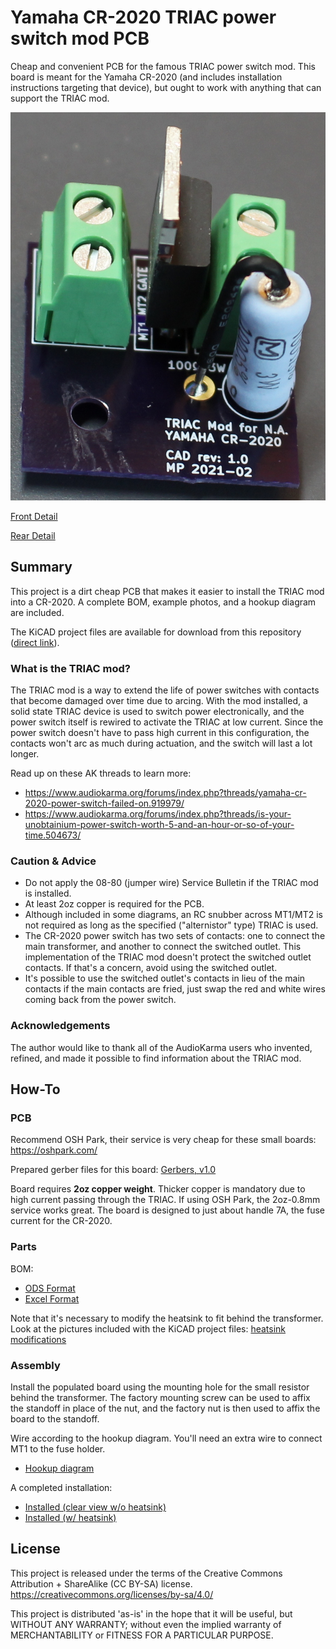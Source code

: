 # Yamaha CR-2020 TRIAC power switch mod PCB
Cheap and convenient PCB for the famous TRIAC power switch mod. This board is meant for the Yamaha CR-2020 (and includes installation instructions targeting that device), but ought to work with anything that can support the TRIAC mod.

![Finished Board](img/board_complete_no_heatsink.jpg?raw=true "Finished Board (no heatsink)")

[Front Detail](img/board_front.jpg?raw=true)

[Rear Detail](img/board_rear.jpg?raw=true)

## Summary
This project is a dirt cheap PCB that makes it easier to install the TRIAC mod into a CR-2020. A complete BOM, example photos, and a hookup diagram are included.

The KiCAD project files are available for download from this repository ([direct link](https://github.com/flakzilla/cr2020-TRIAC-mod/tree/main/CR-2020%20TRIAC%20power%20switch%20mod)).

### What is the TRIAC mod?
The TRIAC mod is a way to extend the life of power switches with contacts that become damaged over time due to arcing. With the mod installed, a solid state TRIAC device is used to switch power electronically, and the power switch itself is rewired to activate the TRIAC at low current. Since the power switch doesn't have to pass high current in this configuration, the contacts won't arc as much during actuation, and the switch will last a lot longer.

Read up on these AK threads to learn more:
* https://www.audiokarma.org/forums/index.php?threads/yamaha-cr-2020-power-switch-failed-on.919979/
* https://www.audiokarma.org/forums/index.php?threads/is-your-unobtainium-power-switch-worth-5-and-an-hour-or-so-of-your-time.504673/

### Caution & Advice
* Do not apply the 08-80 (jumper wire) Service Bulletin if the TRIAC mod is installed.
* At least 2oz copper is required for the PCB.
* Although included in some diagrams, an RC snubber across MT1/MT2 is not required as long as the specified ("alternistor" type) TRIAC is used.
* The CR-2020 power switch has two sets of contacts: one to connect the main transformer, and another to connect the switched outlet. This implementation of the TRIAC mod doesn't protect the switched outlet contacts. If that's a concern, avoid using the switched outlet.
* It's possible to use the switched outlet's contacts in lieu of the main contacts if the main contacts are fried, just swap the red and white wires coming back from the power switch.

### Acknowledgements
The author would like to thank all of the AudioKarma users who invented, refined, and made it possible to find information about the TRIAC mod.

## How-To
### PCB
Recommend OSH Park, their service is very cheap for these small boards: https://oshpark.com/

Prepared gerber files for this board: [Gerbers, v1.0](https://github.com/flakzilla/cr2020-TRIAC-mod/blob/main/CR-2020%20TRIAC%20power%20switch%20mod/gerber%20zips/gerbers%20v1.0.zip)

Board requires **2oz copper weight**. Thicker copper is mandatory due to high current passing through the TRIAC. If using OSH Park, the 2oz-0.8mm service works great. The board is designed to just about handle 7A, the fuse current for the CR-2020.

### Parts
BOM:
* [ODS Format](https://github.com/flakzilla/cr2020-TRIAC-mod/blob/main/CR-2020%20TRIAC%20power%20switch%20mod/BOM/BOM.ods)
* [Excel Format](https://github.com/flakzilla/cr2020-TRIAC-mod/blob/main/CR-2020%20TRIAC%20power%20switch%20mod/BOM/BOM.xlsx)

Note that it's necessary to modify the heatsink to fit behind the transformer. Look at the pictures included with the KiCAD project files: [heatsink modifications](https://github.com/flakzilla/cr2020-TRIAC-mod/tree/main/CR-2020%20TRIAC%20power%20switch%20mod/reference/heatsink)

### Assembly
Install the populated board using the mounting hole for the small resistor behind the transformer. The factory mounting screw can be used to affix the standoff in place of the nut, and the factory nut is then used to affix the board to the standoff.

Wire according to the hookup diagram. You'll need an extra wire to connect MT1 to the fuse holder.
* [Hookup diagram](img/hookup_diagram.png?raw=true)

A completed installation:
* [Installed (clear view w/o heatsink)](img/installed_no_heatsink.jpg?raw=true)
* [Installed (w/ heatsink)](img/installed_heatsink.jpg?raw=true)

## License
This project is released under the terms of the Creative Commons Attribution + ShareAlike (CC BY-SA) license. https://creativecommons.org/licenses/by-sa/4.0/

This project is distributed 'as-is' in the hope that it will be useful, but WITHOUT ANY WARRANTY; without even the implied warranty of MERCHANTABILITY or FITNESS FOR A PARTICULAR PURPOSE.

